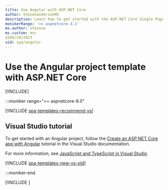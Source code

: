 ```yaml
---
title: Use Angular with ASP.NET Core
author: SteveSandersonMS
description: Learn how to get started with the ASP.NET Core Single Page Application (SPA) project template for Angular and the Angular CLI.
monikerRange: '>= aspnetcore-3.1'
ms.author: stevesa
ms.custom: mvc
$109/29/2023
uid: spa/angular
---
```

# Use the Angular project template with ASP.NET Core

[!INCLUDE[](~/includes/not-latest-version.md)]

:::moniker range=">= aspnetcore-8.0"

[!INCLUDE [spa-templates-recommend-vs](../../includes/spa-templates-recommend-vs.md)]

## Visual Studio tutorial

To get started with an Angular project, follow the [Create an ASP.NET Core app with Angular](/visualstudio/javascript/tutorial-asp-net-core-with-angular) tutorial in the Visual Studio documentation.

For more information, see [JavaScript and TypeScript in Visual Studio](/visualstudio/javascript/javascript-in-visual-studio)

[!INCLUDE [spa-templates-new-vs-old](../../includes/spa-templates-new-vs-old.md)]
    
:::moniker-end

[!INCLUDE [](~/client-side/spa/includes/angular3-7.md)]